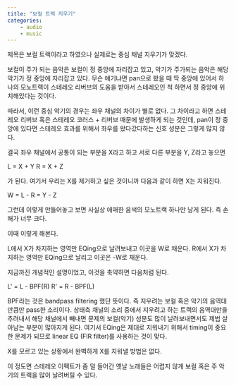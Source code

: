 ```yaml
---
title: "보컬 트랙 지우기"
categories:
    - audio
    - music
---
```


제목은 보컬 트랙이라고 하였으나 실제로는 중심 채널 지우기가 맞겠다.

보컬이 주가 되는 음악은 보컬이 정 중앙에 자리잡고 있고, 악기가 주가되는 음악은 해당 악기가 정 중앙에 자리잡고 있다. 무슨 얘기냐면 pan으로 봤을 때 딱 중앙에 있어서 하나의 모노트랙이 스테레오 리버브의 도움을 받아서 스테레오인 척 하면서 정 중앙에 위치해있다는 것이다. 

따라서, 이런 중심 악기의 경우는 좌우 채널의 차이가 별로 없다. 그 차이라고 하면 스테레오 리버브 혹은 스테레오 코러스 + 리버브 때문에 발생하게 되는 것인데, pan이 정 중앙에 있다면 스테레오 효과를 위해서 좌우를 왔다갔다하는 신호 성분은 그렇게 많지 않다. 

결국 좌우 채널에서 공통이 되는 부분을 X라고 하고 서로 다른 부분을 Y, Z라고 놓으면

L = X + Y
R = X + Z

가 된다. 여기서 우리는 X를 제거하고 싶은 것이니까 다음과 같이 하면 X는 지워진다.

W = L - R = Y - Z

그런데 이렇게 만들어놓고 보면 사실상 애매한 음색의 모노트랙 하나만 남게 된다. 즉 손해가 너무 크다.

이때 이렇게 해본다.

L에서 X가 차지하는 영역만 EQing으로 날려보내고 이곳을 W로 채운다.
R에서 X가 차지하는 영역만 EQing으로 날리고 이곳은 -W로 채운다.

지금까진 개념적인 설명이었고, 이것을 축약하면 다음처럼 된다.

L' = L - BPF(R)
R' = R - BPF(L)

BPF라는 것은 bandpass filtering 했단 뜻이다. 즉 지우려는 보컬 혹은 악기의 음역대 만큼만 pass한 소리이다. 상태측 채널의 소리 중에서 지우려고 하는 트랙의 음역대만을 추려내서 해당 채널에서 빼내면 문제의 보컬(악기) 성분도 많이 날려보내면서도 제법 살아남는 부분이 많아지게 된다. 여기서 EQing은 제대로 지워내기 위해서 timing이 중요한 문제가 되므로 linear EQ (FIR filter)를 사용하는 것이 맞다. 

X를 모르고 있는 상황에서 완벽하게 X를 지워낼 방법은 없다. 

이 정도면 스테레오 이펙트가 좀 덜 들어간 옛날 노래들은 어렵지 않게 보컬 혹은 주 악기의 트랙을 많이 날려버릴 수 있다. 
